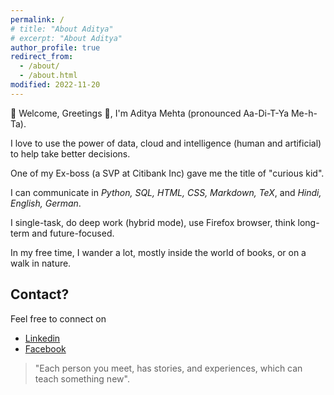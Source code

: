 ```yaml
---
permalink: /
# title: "About Aditya"
# excerpt: "About Aditya"
author_profile: true
redirect_from: 
  - /about/
  - /about.html
modified: 2022-11-20
---
```

<!-- About Aditya -->
<!-- ====== -->
🙏 Welcome, Greetings 👋, I'm Aditya Mehta (pronounced Aa-Di-T-Ya Me-h-Ta). 

I love to use the power of data, cloud and intelligence (human and artificial) to help take better decisions.

<!-- I love to explore using technologies to help humans capture, transfer and implement ideas in real world. -->

One of my Ex-boss (a SVP at Citibank Inc) gave me the title of "curious kid".

I can communicate in _Python, SQL, HTML, CSS, Markdown, TeX_, and _Hindi, English, German_. 

I single-task, do deep work (hybrid mode), use Firefox browser, think long-term and future-focused.

In my free time, I wander a lot, mostly inside the world of books, or on a walk in nature.


<!-- By no means, I'm perfect and try to be less-erroneous. I enjoy solving problems and save time using technology, reducing entropy, and then serially over-thinking.  -->

<!-- My main tools are the Vim text editor, OpenBSD operating system, PostgreSQL database, Ruby language, and Firefox browser.  -->


Contact?
------
<!-- If you got interested in talking more about experiences, education, opportunities, or just hangout,I'd love to have a conversation because I believe:  -->

Feel free to connect on 

* [Linkedin](https://www.linkedin.com/in/eradityamehta)
* [Facebook](https://www.facebook.com/adityajimehta)
<!-- Or, schedule a meeting in my calendar [here](https://calendly.com/speakwithaditya). -->

> "Each person you meet, has stories, and experiences, which can teach something new". 


